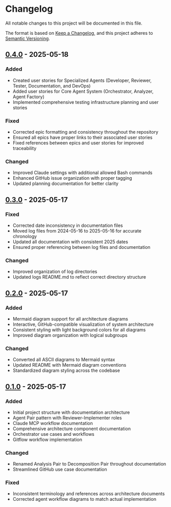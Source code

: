 # Changelog

All notable changes to this project will be documented in this file.

The format is based on [Keep a Changelog](https://keepachangelog.com/en/1.0.0/),
and this project adheres to [Semantic Versioning](https://semver.org/spec/v2.0.0.html).

## [0.4.0] - 2025-05-18

### Added
- Created user stories for Specialized Agents (Developer, Reviewer, Tester, Documentation, and DevOps)
- Added user stories for Core Agent System (Orchestrator, Analyzer, Agent Factory)
- Implemented comprehensive testing infrastructure planning and user stories

### Fixed
- Corrected epic formatting and consistency throughout the repository
- Ensured all epics have proper links to their associated user stories
- Fixed references between epics and user stories for improved traceability

### Changed
- Improved Claude settings with additional allowed Bash commands
- Enhanced GitHub issue organization with proper tagging
- Updated planning documentation for better clarity

## [0.3.0] - 2025-05-17

### Fixed
- Corrected date inconsistency in documentation files
- Moved log files from 2024-05-16 to 2025-05-16 for accurate chronology  
- Updated all documentation with consistent 2025 dates
- Ensured proper referencing between log files and documentation

### Changed
- Improved organization of log directories
- Updated logs README.md to reflect correct directory structure

## [0.2.0] - 2025-05-17

### Added
- Mermaid diagram support for all architecture diagrams
- Interactive, GitHub-compatible visualization of system architecture
- Consistent styling with light background colors for all diagrams
- Improved diagram organization with logical subgroups

### Changed
- Converted all ASCII diagrams to Mermaid syntax
- Updated README with Mermaid diagram conventions
- Standardized diagram styling across the codebase

## [0.1.0] - 2025-05-17

### Added
- Initial project structure with documentation architecture
- Agent Pair pattern with Reviewer-Implementer roles
- Claude MCP workflow documentation
- Comprehensive architecture component documentation
- Orchestrator use cases and workflows
- Gitflow workflow implementation

### Changed
- Renamed Analysis Pair to Decomposition Pair throughout documentation
- Streamlined GitHub use case documentation

### Fixed
- Inconsistent terminology and references across architecture documents
- Corrected agent workflow diagrams to match actual implementation

[0.4.0]: https://github.com/o2alexanderfedin/ai-assistant-project/releases/tag/0.4.0
[0.3.0]: https://github.com/o2alexanderfedin/ai-assistant-project/releases/tag/0.3.0
[0.2.0]: https://github.com/o2alexanderfedin/ai-assistant-project/releases/tag/0.2.0
[0.1.0]: https://github.com/o2alexanderfedin/ai-assistant-project/releases/tag/0.1.0